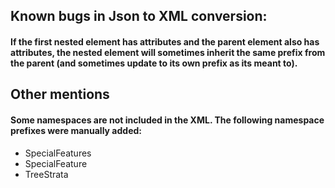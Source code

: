 ## Known bugs in Json to XML conversion:

#### If the first nested element has attributes and the parent element also has attributes, the nested element will sometimes inherit the same prefix from the parent (and sometimes update to its own prefix as its meant to).

## Other mentions

#### Some namespaces are not included in the XML. The following namespace prefixes were manually added:
- SpecialFeatures
- SpecialFeature
- TreeStrata